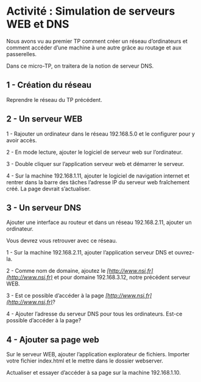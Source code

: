 # Activité : Simulation de serveurs WEB et DNS

Nous avons vu au premier TP comment créer un réseau d’ordinateurs et
comment accéder d’une machine à une autre grâce au routage et aux
passerelles.

Dans ce micro-TP, on traitera de la notion de serveur DNS.

## 1 - Création du réseau

Reprendre le réseau du TP précédent.

## 2 - Un serveur WEB

1 - Rajouter un ordinateur dans le réseau 192.168.5.0 et le configurer pour y
avoir accès.

2 - En mode lecture, ajouter le logiciel de serveur web sur l’ordinateur.

3 - Double cliquer sur l’application serveur web et démarrer le serveur.

4 - Sur la machine 192.168.1.11, ajouter le logiciel de navigation internet et
rentrer dans la barre des tâches l’adresse IP du serveur web fraîchement
créé. La page devrait s’actualiser.

## 3 - Un serveur DNS

Ajouter une interface au routeur et dans un réseau 192.168.2.11, ajouter un
ordinateur.

Vous devrez vous retrouver avec ce réseau.

1 - Sur la machine 192.168.2.11, ajouter l’application serveur DNS et ouvrez-
la.

2 - Comme nom de domaine, ajoutez le _[http://www.nsi.fr](http://www.nsi.fr)_ et pour domaine
192.168.3.12, notre précédent serveur WEB.

3 - Est ce possible d’accéder à la page _[http://www.nsi.fr](http://www.nsi.fr)_?

4 - Ajouter l’adresse du serveur DNS pour tous les ordinateurs. Est-ce
possible d’accéder à la page?


## 4 - Ajouter sa page web

Sur le serveur WEB, ajouter l’application explorateur de fichiers.
Importer votre fichier index.html et le mettre dans le dossier webserver.

Actualiser et essayer d’accéder à sa page sur la machine 192.168.1.10.


